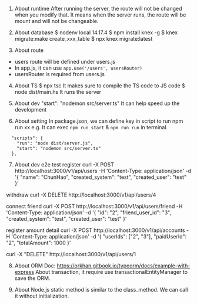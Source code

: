 1. About runtime
After running the server, the route will not be changed when you modify that.
It means when the server runs, the route will be mount and will not be changeable.

2. About database
$ nodenv local 14.17.4
$ npm install knex -g
$ knex migrate:make create_xxx_table
$ npx knex migrate:latest

3. About route
- users route will be defined under users.js
- In app.js, it can use `app.use('/users', usersRouter)`
- usersRouter is required from users.js

4. About TS
$ npx tsc
It makes sure to compile the TS code to JS code
$ node dist/main.hs
It runs the server

5. About dev
"start": "nodemon src/server.ts"
It can help speed up the development

6. About setting
In package.json, we can define key in script to run npm run xx
e.g. It can exec `npm run start` & `npm run run` in terminal.  
``` 
  "scripts": {
    "run": "node dist/server.js",
    "start": "nodemon src/server.ts"
  },
```

7. About dev e2e test
register
curl -X POST http://localhost:3000/v1/api/users -H 'Content-Type: application/json' -d '{ "name": "ChunHao", "created_system": "test", "created_user": "test" }'

withdraw
curl -X DELETE http://localhost:3000/v1/api/users/4

connect friend
curl -X POST http://localhost:3000/v1/api/users/friend -H 'Content-Type: application/json' -d '{ "id": "2", "friend_user_id": "3", "created_system": "test", "created_user": "test" }'

register amount detail
curl -X POST http://localhost:3000/v1/api/accounts -H 'Content-Type: application/json' -d '{ "userIds": ["2", "3"], "paidUserId": "2", "totalAmount": 1000 }'

curl -X "DELETE" http://localhost:3000/v1/api/users/1

8. About ORM
Doc: https://orkhan.gitbook.io/typeorm/docs/example-with-express
About transaction, it require use transactionalEntityManager to save the ORM.

9. About Node.js
static method is similar to the class_method. We can call it without initialization.